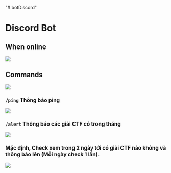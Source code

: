 "# botDiscord" 

# Discord Bot

## When online
![](https://i.imgur.com/dZsTHPn.png)


## Commands
![](https://i.imgur.com/gQy4DNv.png)

### `/ping` Thông báo ping

![](https://i.imgur.com/jNJHHGu.png)

### `/alert` Thông báo các giải CTF có trong tháng

![](https://i.imgur.com/J8g2hKq.png)

### Mặc định, Check xem trong 2 ngày tới có giải CTF nào không và thông báo lên (Mỗi ngày check 1 lần).

![](https://i.imgur.com/xaQSwQt.png)
